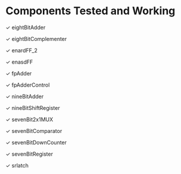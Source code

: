 # Components Tested and Working

✓ eightBitAdder

✓ eightBitComplementer 

✓ enardFF_2

✓ enasdFF

✓ fpAdder
  
✓ fpAdderControl

✓ nineBitAdder

✓ nineBitShiftRegister

✓ sevenBit2x1MUX

✓ sevenBitComparator

✓ sevenBitDownCounter

✓ sevenBitRegister

✓ srlatch
